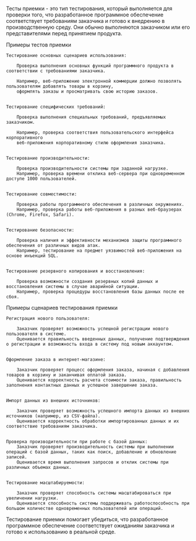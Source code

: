 Тесты приемки - это тип тестирования, который выполняется для проверки того, 
что разработанное программное обеспечение соответствует требованиям заказчика и готово к внедрению в производственную среду. 
Они обычно выполняются заказчиком или его представителями перед принятием продукта.


Примеры тестов приемки

    Тестирование основных сценариев использования:

        Проверка выполнения основных функций программного продукта в соответствии с требованиями заказчика.

        Например, веб-приложение электронной коммерции должно позволять пользователям добавлять товары в корзину, 
        оформлять заказы и просматривать свою историю заказов.


    Тестирование специфических требований:

        Проверка выполнения специальных требований, предъявляемых заказчиком.

        Например, проверка соответствия пользовательского интерфейса корпоративного 
        веб-приложения корпоративному стилю оформления заказчика.


    Тестирование производительности:

        Проверка производительности системы при заданной нагрузке.
        Например, проверка времени отклика веб-сервера при одновременном доступе 1000 пользователей.


    Тестирование совместимости:

        Проверка работы программного обеспечения в различных окружениях.
        Например, проверка работы веб-приложения в разных веб-браузерах (Chrome, Firefox, Safari).


    Тестирование безопасности:

        Проверка наличия и эффективности механизмов защиты программного обеспечения от различных видов атак.
        Например, тестирование на предмет уязвимостей веб-приложения на основе инъекций SQL.


    Тестирование резервного копирования и восстановления:

        Проверка возможности создания резервных копий данных и восстановления системы в случае аварийной ситуации.
        Например, проверка процедуры восстановления базы данных после ее сбоя.


Примеры сценариев тестирования приемки

    Регистрация нового пользователя:

        Заказчик проверяет возможность успешной регистрации нового пользователя в системе.
        Оценивается правильность введенных данных, получение подтверждения о регистрации и возможность входа в систему под новым аккаунтом.


    Оформление заказа в интернет-магазине:

        Заказчик проверяет процесс оформления заказа, начиная с добавления товаров в корзину и заканчивая оплатой заказа.
        Оценивается корректность расчета стоимости заказа, правильность заполнения контактных данных и успешное завершение заказа.


    Импорт данных из внешних источников:

        Заказчик проверяет возможность успешного импорта данных из внешних источников (например, из CSV-файла).
        Оценивается корректность обработки импортированных данных и их соответствие требованиям заказчика.


    Проверка производительности при работе с базой данных:
        Заказчик проверяет производительность системы при выполнении операций с базой данных, таких как поиск, добавление и обновление записей.
        Оценивается время выполнения запросов и отклик системы при различных объемах данных.


    Тестирование масштабируемости:

        Заказчик проверяет способность системы масштабироваться при увеличении нагрузки.
        Оценивается способность системы поддерживать работоспособность при большом количестве одновременных пользователей или операций.


Тестирование приемки помогает убедиться, что разработанное программное обеспечение соответствует ожиданиям заказчика 
и готово к использованию в реальной среде.
